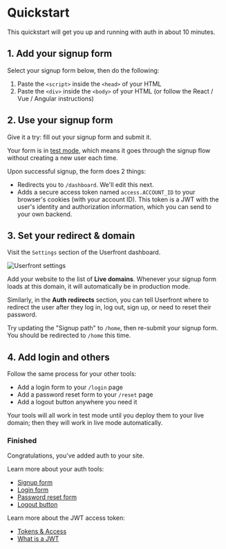 # Quickstart

This quickstart will get you up and running with auth in about 10 minutes.

## 1. Add your signup form

Select your signup form below, then do the following:

1. Paste the `<script>` inside the `<head>` of your HTML
2. Paste the `<div>` inside the `<body>` of your HTML (or follow the React / Vue / Angular instructions)

<!-- Quickstart mod -->
<div id="userfront-baboon"></div>

<style>
[baboon] pre {
  padding: inherit;
  background-color: #f8f8f8;
}
</style>

## 2. Use your signup form

Give it a try: fill out your signup form and submit it.

Your form is in [test mode](/test-mode.html), which means it goes through the signup flow without creating a new user each time.

Upon successful signup, the form does 2 things:

- Redirects you to `/dashboard`. We'll edit this next.
- Adds a secure access token named `access.ACCOUNT_ID` to your browser's cookies (with your account ID). This token is a JWT with the user's identity and authorization information, which you can send to your own backend.

## 3. Set your redirect & domain

Visit the `Settings` section of the Userfront dashboard.

![Userfront settings](https://res.cloudinary.com/component/image/upload/v1593131793/permanent/settings-nav.png)

Add your website to the list of **Live domains**. Whenever your signup form loads at this domain, it will automatically be in production mode.

Similarly, in the **Auth redirects** section, you can tell Userfront where to redirect the user after they log in, log out, sign up, or need to reset their password.

Try updating the "Signup path" to `/home`, then re-submit your signup form. You should be redirected to `/home` this time.

## 4. Add login and others

Follow the same process for your other tools:

- Add a login form to your `/login` page
- Add a password reset form to your `/reset` page
- Add a logout button anywhere you need it

Your tools will all work in test mode until you deploy them to your live domain; then they will work in live mode automatically.

### Finished

Congratulations, you've added auth to your site.

Learn more about your auth tools:

- [Signup form](/signup.html)
- [Login form](/login.html)
- [Password reset form](/reset.html)
- [Logout button](/logout.html)

Learn more about the JWT access token:

- [Tokens & Access](/guide/auth/)
- [What is a JWT](/jwt-json-web-token.html)

